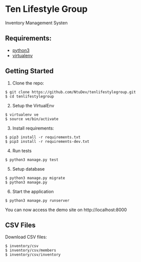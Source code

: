 Ten Lifestyle Group
===================

Inventory Management Systen


Requirements:
-------------

- [python3](https://python.org/downloads/>)
- [virtualenv](https://virtualenv.pypa.io/en/stable/>)

Getting Started
---------------

1. Clone the repo:

```
$ git clone https://github.com/NtuDev/tenlifestylegroup.git
$ cd tenlifestylegroup
```

2. Setup the VirtualEnv

```
$ virtualenv ve
$ source ve/bin/activate
```

3. Install requirements:

```
$ pip3 install -r requirements.txt
$ pip3 install -r requirements-dev.txt
```

4. Run tests

```
$ python3 manage.py test
```

5. Setup database

```
$ python3 manage.py migrate
$ python3 manage.py
```

6. Start the application

```
$ python3 manage.py runserver
```

You can now access the demo site on http://localhost:8000

CSV Files
---------

Download CSV files:

```
$ inventory/csv
$ inventory/csv/members
$ inventory/csv/inventory
```
